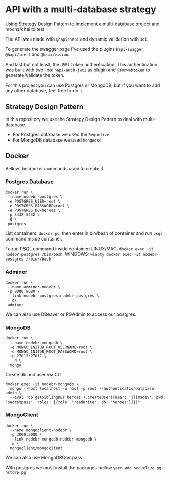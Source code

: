 # API with a multi-database strategy

Using Strategy Design Pattern to implement a multi-database project and mocha/chai to test.

The API was made with `@hapi/hapi` and dynamic validation with `Joi`.

To generate the swagger page i've used the plugins `hapi-swagger`, `@hapi/inert` and `@hapi/vision`.

And last but not least, the JWT token authentication. This authentication was built with two libs: `hapi-auth-jwt2` as plugin and `jsonwebtoken` to generate/validate the token.

For this project you can use Postgres or MongoDB, but if you want to add any other database, feel free to do it.

## Strategy Design Pattern

In this repository we use the Strategy Design Pattern to deal with multi-database

- For Postgres database we used the `Sequelize`
- For MongoDB database we used `Mongoose`

## Docker

Bellow the docker commands used to create it.

### Postgres Database

```
docker run \
 --name nodebr-postgres \
 -e POSTGRES_USER=root \
 -e POSTGRES_PASSWORD=root \
 -e POSTGRES_DB=heroes \
 -p 5432:5432 \
 -d \
 postgres
```

List containers: `docker ps`, then enter in bin/bash of container and run `psql` command inside container.

To run PSQL command inside container: LINUX/MAC: `docker exec -it nodebr-postgres /bin/bash`. WINDOWS: `winpty docker exec -it nodebr-postgres //bin//bash`

### Adminer

```
docker run \
 --name adminer-nodebr \
 -p 8080:8080 \
 --link nodebr-postgres:nodebr-postgres \
 - d\
 adminer
```

We can also use DBeaver or PGAdmin to access our postgres.

### MongoDB

```
docker run \
  --name nodebr-mongodb \
  -e MONGO_INITDB_ROOT_USERNAME=root \
  -e MONGO_INITDB_ROOT_PASSWORD=root \
  -p 27017:27017 \
  - d \
  mongo
```

Create db and user via CLI

```
docker exec -it nodebr-mongodb \
  mongo --host localhost -u root -p root --authenticationDatabase admin \
  --eval "db.getSiblingDB('heroes').createUser({user: 'jlimadev', pwd: 'secretpass', roles: [{role: 'readWrite', db: 'heroes'}]})"
```

### MongoClient

```
docker run \
  --name mongoclient-nodebr \
  -p 3000:3000 \
  --link nodebr-mongodb:nodebr-mongodb \
  -d \
  mongoclient/mongoclient
```

We can also use MongoDBCompass

With postgres we must install the packages bellow
`yarn add sequelize pg-hstore pg`
